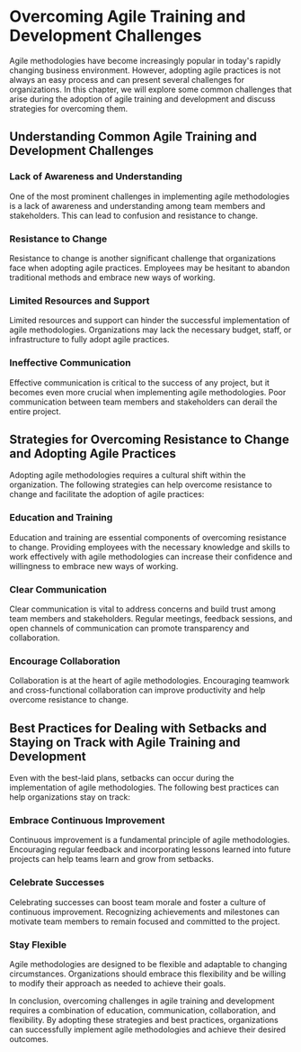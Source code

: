 Overcoming Agile Training and Development Challenges
====================================================

Agile methodologies have become increasingly popular in today's rapidly changing business environment. However, adopting agile practices is not always an easy process and can present several challenges for organizations. In this chapter, we will explore some common challenges that arise during the adoption of agile training and development and discuss strategies for overcoming them.

Understanding Common Agile Training and Development Challenges
--------------------------------------------------------------

### Lack of Awareness and Understanding

One of the most prominent challenges in implementing agile methodologies is a lack of awareness and understanding among team members and stakeholders. This can lead to confusion and resistance to change.

### Resistance to Change

Resistance to change is another significant challenge that organizations face when adopting agile practices. Employees may be hesitant to abandon traditional methods and embrace new ways of working.

### Limited Resources and Support

Limited resources and support can hinder the successful implementation of agile methodologies. Organizations may lack the necessary budget, staff, or infrastructure to fully adopt agile practices.

### Ineffective Communication

Effective communication is critical to the success of any project, but it becomes even more crucial when implementing agile methodologies. Poor communication between team members and stakeholders can derail the entire project.

Strategies for Overcoming Resistance to Change and Adopting Agile Practices
---------------------------------------------------------------------------

Adopting agile methodologies requires a cultural shift within the organization. The following strategies can help overcome resistance to change and facilitate the adoption of agile practices:

### Education and Training

Education and training are essential components of overcoming resistance to change. Providing employees with the necessary knowledge and skills to work effectively with agile methodologies can increase their confidence and willingness to embrace new ways of working.

### Clear Communication

Clear communication is vital to address concerns and build trust among team members and stakeholders. Regular meetings, feedback sessions, and open channels of communication can promote transparency and collaboration.

### Encourage Collaboration

Collaboration is at the heart of agile methodologies. Encouraging teamwork and cross-functional collaboration can improve productivity and help overcome resistance to change.

Best Practices for Dealing with Setbacks and Staying on Track with Agile Training and Development
-------------------------------------------------------------------------------------------------

Even with the best-laid plans, setbacks can occur during the implementation of agile methodologies. The following best practices can help organizations stay on track:

### Embrace Continuous Improvement

Continuous improvement is a fundamental principle of agile methodologies. Encouraging regular feedback and incorporating lessons learned into future projects can help teams learn and grow from setbacks.

### Celebrate Successes

Celebrating successes can boost team morale and foster a culture of continuous improvement. Recognizing achievements and milestones can motivate team members to remain focused and committed to the project.

### Stay Flexible

Agile methodologies are designed to be flexible and adaptable to changing circumstances. Organizations should embrace this flexibility and be willing to modify their approach as needed to achieve their goals.

In conclusion, overcoming challenges in agile training and development requires a combination of education, communication, collaboration, and flexibility. By adopting these strategies and best practices, organizations can successfully implement agile methodologies and achieve their desired outcomes.
